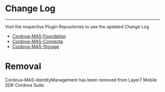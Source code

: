 # Change Log
************

Visit the respective Plugin Repositories to see the updated Change Log

- [Cordova-MAS-Foundation](https://github.com/CAAPIM/Cordova-MAS-Foundation/blob/master/ChangeLog.md)
- [Cordova-MAS-Connecta](https://github.com/CAAPIM/Cordova-MAS-Connecta/blob/master/ChangeLog.md)
- [Cordova-MAS-Storage](https://github.com/CAAPIM/Cordova-MAS-Storage/blob/master/ChangeLog.md)

# Removal
Cordova-MAS-identityManagement has been removed from Layer7 Mobile SDK Cordova Suite.
